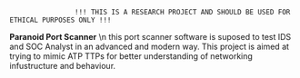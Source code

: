                     !!! THIS IS A RESEARCH PROJECT AND SHOULD BE USED FOR ETHICAL PURPOSES ONLY !!!

**Paranoid Port Scanner** \n
this port scanner software is suposed to test IDS and SOC Analyst in an advanced and modern way.
This project is aimed at trying to mimic ATP TTPs for better understanding of networking infustructure and behaviour.